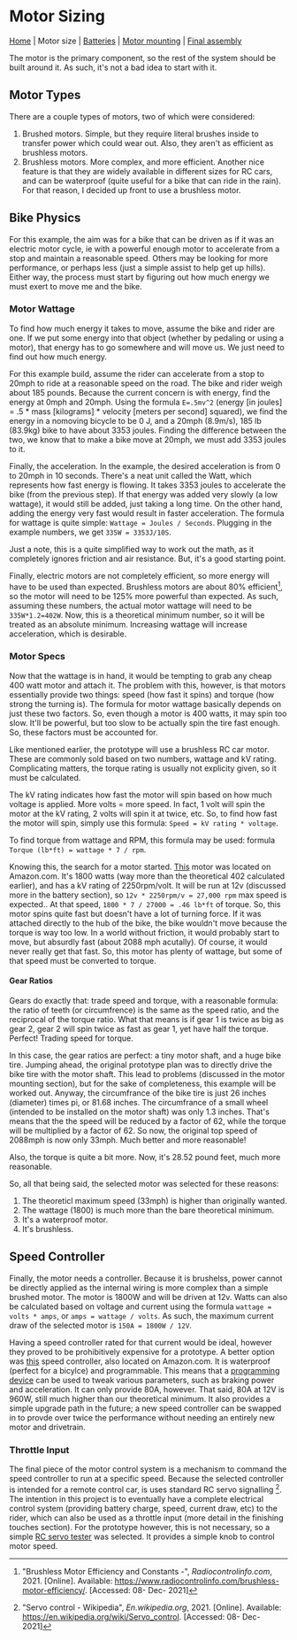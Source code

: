 # Motor Sizing

[Home](index) | Motor size | [Batteries](batteries) | [Motor mounting](motor-mount) | [Final assembly](final-assembly)

The motor is the primary component, so the rest of the system should be built around it. As such, it's not a bad idea to start with it.

## Motor Types

There are a couple types of motors, two of which were considered:
1. Brushed motors. Simple, but they require literal brushes inside to transfer power which could wear out. Also, they aren't as efficient as brushless motors.
2. Brushless motors. More complex, and more efficient. Another nice feature is that they are widely available in different sizes for RC cars, and can be waterproof (quite useful for a bike that can ride in the rain). For that reason, I decided up front to use a brushless motor.

## Bike Physics

For this example, the aim was for a bike that can be driven as if it was an electric motor cycle, ie with a powerful enough motor to accelerate from a stop and maintain a reasonable speed. Others may be looking for more performance, or perhaps less (just a simple assist to help get up hills). Either way, the process must start by figuring out how much energy we must exert to move me and the bike.

### Motor Wattage

To find how much energy it takes to move, assume the bike and rider are one. If we put some energy into that object (whether by pedaling or using a motor), that energy has to go somewhere and will move us. We just need to find out how much energy.

For this example build, assume the rider can accelerate from a stop to 20mph to ride at a reasonable speed on the road. The bike and rider weigh about 185 pounds. Because the current concern is with energy, find the energy at 0mph and 20mph. Using the formula `E=.5mv^2` (energy [in joules] = .5 * mass [kilograms] * velocity [meters per second] squared), we find the energy in a nomoving bicycle to be 0 J, and a 20mph (8.9m/s), 185 lb (83.9kg) bike to have about 3353 joules. Finding the difference between the two, we know that to make a bike move at 20mph, we must add 3353 joules to it.

Finally, the acceleration. In the example, the desired acceleration is from 0 to 20mph in 10 seconds. There's a neat unit called the Watt, which represents how fast energy is flowing. It takes 3353 joules to accelerate the bike (from the previous step). If that energy was added very slowly (a low wattage), it would still be added, just taking a long time. On the other hand, adding the energy very fast would result in faster acceleration. The formula for wattage is quite simple: `Wattage = Joules / Seconds`. Plugging in the example numbers, we get `335W = 3353J/10S`.

Just a note, this is a quite simplified way to work out the math, as it completely ignores friction and air resistance. But, it's a good starting point.

Finally, electric motors are not completely efficient, so more energy will have to be used than expected. Brushless motors are about 80% efficient[^1], so the motor will need to be 125% more powerful than expected. As such, assuming these numbers, the actual motor wattage will need to be `335W*1.2=402W`. Now, this is a theoretical minimum number, so it will be treated as an absolute minimum. Increasing wattage will increase acceleration, which is desirable.

### Motor Specs

Now that the wattage is in hand, it would be tempting to grab any cheap 400 watt motor and attach it. The problem with this, however, is that motors essentially provide two things: speed (how fast it spins) and torque (how strong the turning is). The formula for motor wattage basically depends on just these two factors. So, even though a motor is 400 watts, it may spin too slow. It'll be powerful, but too slow to be actually spin the tire fast enough. So, these factors must be accounted for.

Like mentioned earlier, the prototype will use a brushless RC car motor. These are commonly sold based on two numbers, wattage and kV rating. Complicating matters, the torque rating is usually not explicity given, so it must be calculated.

The kV rating indicates how fast the motor will spin based on how much voltage is applied. More volts = more speed. In fact, 1 volt will spin the motor at the kV rating, 2 volts will spin it at twice, etc. So, to find how fast the motor will spin, simply use this formula: `Speed = kV rating * voltage`.

To find torque from wattage and RPM, this formula may be used: formula `Torque (lb*ft) = wattage * 7 / rpm`.

Knowing this, the search for a motor started. [This](https://www.amazon.com/gp/product/B07BGZWFMP/ref=ppx_yo_dt_b_asin_title_o06_s00?ie=UTF8&psc=1) motor was located on Amazon.com. It's 1800 watts (way more than the theoretical 402 calculated earlier), and has a kV rating of 2250rpm/volt.  It will be run at 12v (discussed more in the battery section), so `12v * 2250rpm/v = 27,000 rpm` max speed is expected.. At that speed, `1800 * 7 / 27000 = .46 lb*ft` of torque. So, this motor spins quite fast but doesn't have a lot of turning force. If it was attached directly to the hub of the bike, the bike wouldn't move because the torque is way too low. In a world without friction, it would probably start to move, but absurdly fast (about 2088 mph acutally). Of course, it would never really get that fast. So, this motor has plenty of wattage, but some of that speed must be converted to torque.

#### Gear Ratios

Gears do exactly that: trade speed and torque, with a reasonable formula: the ratio of teeth (or circumfrence) is the same as the speed ratio, and the reciprocal of the torque ratio. What that means is if gear 1 is twice as big as gear 2, gear 2 will spin twice as fast as gear 1, yet have half the torque. Perfect! Trading speed for torque.

In this case, the gear ratios are perfect: a tiny motor shaft, and a huge bike tire. Jumping ahead, the original prototype plan was to directly drive the bike tire with the motor shaft. This lead to problems (discussed in the motor mounting section), but for the sake of completeness, this example will be worked out. Anyway, the circumfrance of the bike tire is just 26 inches (diameter) times pi, or 81.68 inches. The circumfrance of a small wheel (intended to be installed on the motor shaft) was only 1.3 inches. That's means that the the speed will be reduced by a factor of 62, while the torque will be multiplied by a factor of 62. So now, the original top speed of 2088mph is now only 33mph. Much better and more reasonable!

Also, the torque is quite a bit more. Now, it's 28.52 pound feet, much more reasonable.

So, all that being said, the selected motor was selected for these reasons:
1. The theoreticl maximum speed (33mph) is higher than originally wanted.
2. The wattage (1800) is much more than the bare theoretical minimum.
3. It's a waterproof motor.
4. It's brushless.

## Speed Controller

Finally, the motor needs a controller. Because it is brushelss, power cannot be directly applied as the internal wiring is more complex than a simple brushed motor. The motor is 1800W and will be driven at 12v. Watts can also be calculated based on voltage and current using the formula `wattage = volts * amps`, or `amps = wattage / volts`. As such, the maximum current draw of the selected motor is `150A = 1800W / 12V`.

Having a speed controller rated for that current would be ideal, however they proved to be prohibitively expensive for a prototype. A better option was [this](https://www.amazon.com/gp/product/B07JZVZJKS/ref=ppx_yo_dt_b_asin_title_o06_s02?ie=UTF8&psc=1) speed controller, also located on Amazon.com. It is waterproof (perfect for a bicylce) and programmable. This means that a [programming device](https://www.amazon.com/gp/product/B08FCF8JHV/ref=ppx_yo_dt_b_asin_title_o05_s00?ie=UTF8&psc=1) can be used to tweak various parameters, such as braking power and acceleration. It can only provide 80A, however. That said, 80A at 12V is 960W, still much higher than our theoretical minimum. It also provides a simple upgrade path in the future; a new speed controller can be swapped in to provde over twice the performance without needing an entirely new motor and drivetrain.

### Throttle Input

The final piece of the motor control system is a mechanism to command the speed controller to run at a specific speed. Because the selected controller is intended for a remote control car, is uses standard RC servo signalling [^2]. The intention in this project is to eventually have a complete electrical control system (providing battery charge, speed, current draw, etc) to the rider, which can also be used as a throttle input (more detail in the finishing touches section). For the prototype however, this is not necessary, so a simple [RC servo tester](https://www.amazon.com/gp/product/B07TQSKLBK/ref=ppx_yo_dt_b_asin_title_o05_s00?ie=UTF8&psc=1) was selected. It provides a simple knob to control motor speed.


[^1]: "Brushless Motor Efficiency and Constants -", _Radiocontrolinfo.com_, 2021. [Online]. Available: https://www.radiocontrolinfo.com/brushless-motor-efficiency/. [Accessed: 08- Dec- 2021]
[^2]: "Servo control - Wikipedia", _En.wikipedia.org_, 2021. [Online]. Available: https://en.wikipedia.org/wiki/Servo_control. [Accessed: 08- Dec- 2021]
